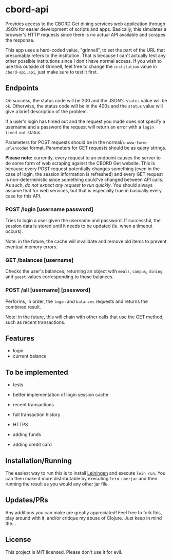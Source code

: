 # cbord-api

Provides access to the CBORD Get dining services web application through JSON for easier development of scripts and apps. Basically, this simulates a browser's HTTP requests since there is no actual API available and scrapes the response.

This app uses a hard-coded value, "grinnell", to set the part of the URL that presumably refers to the institution. That is because I can't actually test any other possible institutions since I don't have normal access. If you wish to use this outside of Grinnell, feel free to change the `institution` value in `cbord-api.api`, just make sure to test it first.

## Endpoints

On success, the status code will be 200 and the JSON's `status` value will be `ok`. Otherwise, the status code will be in the 400s and the `status` value will give a brief description of the problem.

If a user's login has timed out and the request you made does not specify a username and a password the request will return an error with a `login timed out` status.

Parameters for POST requests should be in the normal/`x-www-form-urlencoded` format. Parameters for GET requests should be as query strings.

**Please note:** currently, every request to an endpoint causes the server to do some form of web scraping against the CBORD Get website. This is because every POST request potentially changes something (even in the case of login, the session information is refreshed) and every GET request is non-deterministic since something could've changed between API calls. As such, *do not expect any request to run quickly*. You should always assume that for web services, but that is especially true in basically every case for this API.

### POST /login [username password]

Tries to login a user given the username and password. If successful, the session data is stored until it needs to be updated (ie. when a timeout occurs).

Note: in the future, the cache will invalidate and remove old items to prevent eventual memory errors.

### GET /balances [username]

Checks the user's balances, returning an object with `meals`, `campus`, `dining`, and `guest` values corresponding to those balances.

### POST /all [username] [password]

Performs, in order, the `login` and `balances` requests and returns the combined result.

Note: in the future, this will chain with other calls that use the GET method, such as recent transactions.

## Features

* login
* current balance

## To be implemented

* tests

* better implementation of login session cache
* recent transactions
* full transaction history
* HTTPS
* adding funds
* adding credit card

## Installation/Running

The easiest way to run this is to install [Leiningen](https://leiningen.org/) and execute `lein run`. You can then make it more distributable by executing `lein uberjar` and then running the result as you would any other jar file.

## Updates/PRs

Any additions you can make are greatly appreciated! Feel free to fork this, play around with it, and/or critique my abuse of Clojure. Just keep in mind the...

## License

This project is MIT licensed. Please don't use it for evil.
